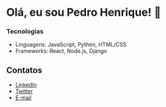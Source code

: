 # Olá, eu sou Pedro Henrique! 👋

### Tecnologias
- Linguagens: JavaScript, Python, HTML/CSS
- Frameworks: React, Node.js, Django

## Contatos
- [LinkedIn](link)
- [Twitter](link)
- [E-mail](seuemail@example.com)


